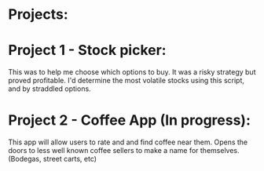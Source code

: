 # Projects:

# Project 1 - Stock picker:
  This was to help me choose which options to buy. It was a risky strategy but proved profitable. 
  I'd determine the most volatile stocks using this script, and by straddled options.
# Project 2 - Coffee App (In progress):
  This app will allow users to rate and and find coffee near them.
  Opens the doors to less well known coffee sellers to make a name for themselves. (Bodegas, street carts, etc)
  
